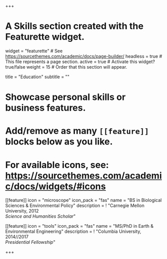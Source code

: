 +++
# A Skills section created with the Featurette widget.
widget = "featurette"  # See https://sourcethemes.com/academic/docs/page-builder/
headless = true  # This file represents a page section.
active = true  # Activate this widget? true/false
weight = 15  # Order that this section will appear.

title = "Education"
subtitle = ""

# Showcase personal skills or business features.
# 
# Add/remove as many `[[feature]]` blocks below as you like.
# 
# For available icons, see: https://sourcethemes.com/academic/docs/widgets/#icons

[[feature]]
  icon = "microscope"
  icon_pack = "fas"
  name = "BS in Biological Sciences & Environmental Policy"
  description = ! "Carnegie Mellon University, 2012<br>*Science and Humanities Scholar*"
  
[[feature]]
  icon = "tools"
  icon_pack = "fas"
  name = "MS/PhD in Earth & Environmental Engineering"
  description = ! "Columbia University, 2014//2017<br>*Presidential Fellowship*"

+++
